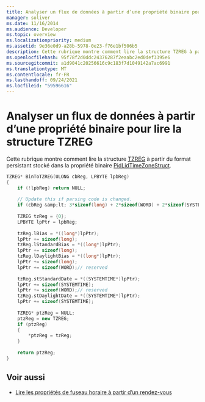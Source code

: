 ```yaml
---
title: Analyser un flux de données à partir d’une propriété binaire pour lire la structure TZREG
manager: soliver
ms.date: 11/16/2014
ms.audience: Developer
ms.topic: overview
ms.localizationpriority: medium
ms.assetid: 9e36e0d9-a28b-5978-0e23-f76e1bf506b5
description: Cette rubrique montre comment lire la structure TZREG à partir du format persistant stocké dans la propriété binaire PidLidTimeZoneStruct.
ms.openlocfilehash: 95f78f2d0ddc24376287f2eaabc2ed0def3395e6
ms.sourcegitcommit: a1d9041c20256616c9c183f7d1049142a7ac6991
ms.translationtype: MT
ms.contentlocale: fr-FR
ms.lasthandoff: 09/24/2021
ms.locfileid: "59596616"
---
```

# <a name="parse-a-stream-from-a-binary-property-to-read-the-tzreg-structure"></a>Analyser un flux de données à partir d’une propriété binaire pour lire la structure TZREG

Cette rubrique montre comment lire la structure [TZREG](tzreg.md) à partir du format persistant stocké dans la propriété binaire [PidLidTimeZoneStruct](https://msdn.microsoft.com/library/2acf0036-2f3e-4f90-8614-7aa667860f74%28Office.15%29.aspx).
  
```cpp
TZREG* BinToTZREG(ULONG cbReg, LPBYTE lpbReg)  
{ 
    if (!lpbReg) return NULL;  
 
    // Update this if parsing code is changed. 
    if (cbReg &amp;lt; 3*sizeof(long) + 2*sizeof(WORD) + 2*sizeof(SYSTEMTIME)) return NULL; 
 
    TZREG tzReg = {0}; 
    LPBYTE lpPtr = lpbReg; 
 
    tzReg.lBias = *((long*)lpPtr); 
    lpPtr += sizeof(long); 
    tzReg.lStandardBias = *((long*)lpPtr); 
    lpPtr += sizeof(long); 
    tzReg.lDaylightBias = *((long*)lpPtr); 
    lpPtr += sizeof(long); 
    lpPtr += sizeof(WORD);// reserved 
 
    tzReg.stStandardDate = *((SYSTEMTIME*)lpPtr); 
    lpPtr += sizeof(SYSTEMTIME); 
    lpPtr += sizeof(WORD);// reserved 
    tzReg.stDaylightDate = *((SYSTEMTIME*)lpPtr); 
    lpPtr += sizeof(SYSTEMTIME); 
 
    TZREG* ptzReg = NULL; 
    ptzReg = new TZREG; 
    if (ptzReg) 
    { 
        *ptzReg = tzReg; 
    } 
 
    return ptzReg; 
} 

```

## <a name="see-also"></a>Voir aussi

- [Lire les propriétés de fuseau horaire à partir d’un rendez-vous](how-to-read-time-zone-properties-from-an-appointment.md)

